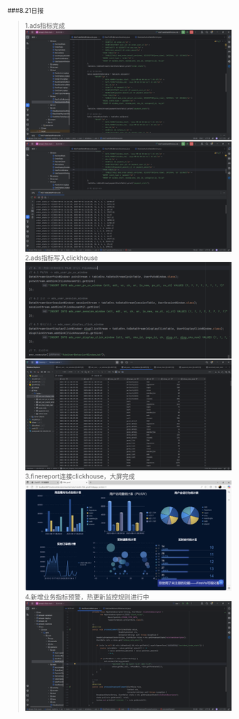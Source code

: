 ###8.21日报
>1.ads指标完成
> ![img.png](../imgs/img.png)
> ![img_1.png](../imgs/img_1.png)
> 2.ads指标写入clickhouse
> ![img_2.png](../imgs/img_2.png)
> ![img_3.png](../imgs/img_3.png)
> 3.finereport连接clickhouse，大屏完成
> ![img_4.png](../imgs/img_4.png)
> 4.新增业务指标预警，热更新监控规则进行中
> ![img_5.png](../imgs/img_5.png)